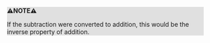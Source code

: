 <div style="margin:2em; background-color: #e0e0e0;">

<strong>⚠️NOTE️️️⚠️</strong>

If the subtraction were converted to addition, this would be the inverse property of addition.
</div>

